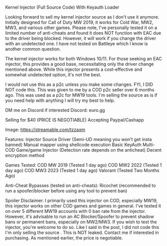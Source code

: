 Kernel Injector (Full Source Code) With Keyauth Loader

Looking forward to sell my kernel injector source as I don't use it anymore. Initially designed for Call of Duty MW 2019, it works for Cold War, MW2, MW3, and various other games. Please note, I've personally tested it on a limited number of anti-cheats and found it does NOT function with EAC due to the driver being blocked. However, it will work if you change the driver with an undetected one. I have not tested on Battleye which I know is another common question.

The kernel injector works for both Windows 10/11. For those seeking an EAC injector, this provides a good base, necessitating only the driver change mentioned above. While this injector presents a cost-effective and somewhat undetected option, it's not the best.

I would not use this as a p2c unless you make some changes. FYI, I DID NOT code this. This was given to me by a COD p2c seller over 6 months ago. This was used as a p2c for MW19 tools. I'm selling the source as is if you need help with anything I will try my best to help.

DM me on Discord if interested
Discord: euro.gg

Selling for $40 (PRICE IS NEGOTIABLE)
Accepting Paypal/Cashapp

Image: https://streamable.com/tzzaqm


Features:
Injector Source
Driver (Semi-UD meaning you won't get insta banned)
Manual mapper using shellcode execution
Basic KeyAuth
Multi-COD Game/game Injector (Detection rate depends on the anticheat)
Decent encryption method

Games Tested:
COD MW 2019 (Tested 1 day ago)
COD MW2 2022 (Tested 1 day ago)
COD MW3 2023 (Tested 1 day ago)
Valorant (Tested Two Months Ago)

Anti-Cheat Bypasses (tested on anti-cheats):
Ricochet (recommended to run a spoofer/blocker before using any tool to prevent ban)

Spoiler
Disclaimer:
I primarily used this injector on COD, especially MW19, this injector works on other COD games and games in general. I've tested it on over 5 different MW19 accounts with 0 ban rate from the injector. However, it's advisable to run an AC Blocker/Spoofer to prevent shadow bans or permanent bans, especially on MW2/MW3. If you wish to test the injector, you're welcome to do so. Like I said in the post, I did not code this I'm only selling the source . This is NOT leaked. Contact me if interested in purchasing. As mentioned earlier, the price is negotiable.
